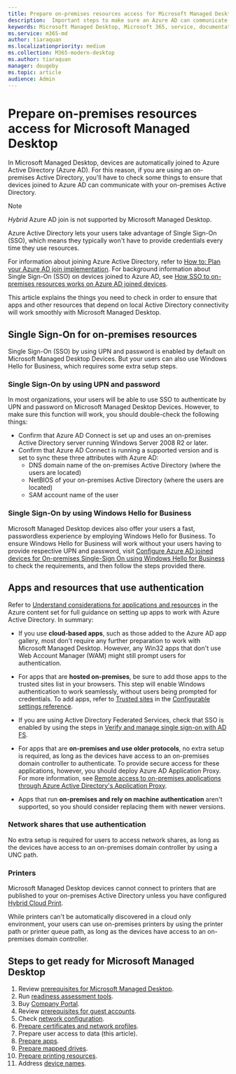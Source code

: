 ```yaml
---
title: Prepare on-premises resources access for Microsoft Managed Desktop 
description:  Important steps to make sure an Azure AD can communicate with on-premises AD to provide authentication
keywords: Microsoft Managed Desktop, Microsoft 365, service, documentation
ms.service: m365-md
author: tiaraquan
ms.localizationpriority: medium
ms.collection: M365-modern-desktop
ms.author: tiaraquan
manager: dougeby
ms.topic: article
audience: Admin
---
```


#  Prepare on-premises resources access for Microsoft Managed Desktop

In Microsoft Managed Desktop, devices are automatically joined to Azure Active Directory (Azure AD). For this reason, if you are using an on-premises Active Directory, you'll have to check some things to ensure that devices joined to Azure AD can communicate with your on-premises Active Directory. 

> [!NOTE]  
> *Hybrid* Azure AD join is not supported by Microsoft Managed Desktop.

Azure Active Directory lets your users take advantage of Single Sign-On (SSO), which means they typically won't have to provide credentials every time they use resources.

For information about joining Azure Active Directory, refer to [How to: Plan your Azure AD join implementation](/azure/active-directory/devices/azureadjoin-plan). For background information about Single Sign-On (SSO) on devices joined to Azure AD, see [How SSO to on-premises resources works on Azure AD joined devices](/azure/active-directory/devices/azuread-join-sso#how-it-works).


This article explains the things you need to check in order to ensure that apps and other resources that depend on local Active Directory connectivity will work smoothly with Microsoft Managed Desktop.


## Single Sign-On for on-premises resources

Single Sign-On (SSO) by using UPN and password is enabled by default on Microsoft Managed Desktop Devices. But your users can also use Windows Hello for Business, which requires some extra setup steps. 

### Single Sign-On by using UPN and password

In most organizations, your users will be able to use SSO to authenticate by UPN and password on Microsoft Managed Desktop Devices. However, to make sure this function will work, you should double-check the following things:

- Confirm that Azure AD Connect is set up and uses an on-premises Active Directory server running Windows Server 2008 R2 or later.
- Confirm that Azure AD Connect is running a supported version and is set to sync these three attributes with Azure AD: 
    - DNS domain name of the on-premises Active Directory (where the users are located)
    - NetBIOS of your on-premises Active Directory (where the users are located)
    - SAM account name of the user


### Single Sign-On by using Windows Hello for Business

Microsoft Managed Desktop devices also offer your users a fast, passwordless experience by employing Windows Hello for Business. To ensure Windows Hello for Business will work without your users having to provide respective UPN and password, visit [Configure Azure AD joined devices for On-premises Single-Sign On using Windows Hello for Business](/windows/security/identity-protection/hello-for-business/hello-hybrid-aadj-sso-base) to check the requirements, and then follow the steps provided there.


## Apps and resources that use authentication

Refer to [Understand considerations for applications and resources](/azure/active-directory/devices/azureadjoin-plan#understand-considerations-for-applications-and-resources) in the Azure content set for full guidance on setting up apps to work with Azure Active Directory. In summary:


- If you use **cloud-based apps**, such as those added to the Azure AD app gallery, most don't require any further preparation to work with Microsoft Managed Desktop. However, any Win32 apps that don't use Web Account Manager (WAM) might still prompt users for authentication.

- For apps that are **hosted on-premises**, be sure to add those apps to the trusted sites list in your browsers. This step will enable Windows authentication to work seamlessly, without users being prompted for credentials. To add apps, refer to [Trusted sites](../working-with-managed-desktop/config-setting-ref.md#trusted-sites) in the [Configurable settings reference](../working-with-managed-desktop/config-setting-ref.md).

- If you are using Active Directory Federated Services, check that SSO is enabled by using the steps in [Verify and manage single sign-on with AD FS](/previous-versions/azure/azure-services/jj151809(v=azure.100)). 

- For apps that are **on-premises and use older protocols**, no extra setup is required, as long as the devices have access to an on-premises domain controller to authenticate. To provide secure access for these applications, however, you should deploy Azure AD Application Proxy. For more information, see [Remote access to on-premises applications through Azure Active Directory's Application Proxy](/azure/active-directory/manage-apps/application-proxy).

- Apps that run **on-premises and rely on machine authentication** aren't supported, so you should consider replacing them with newer versions.

### Network shares that use authentication

No extra setup is required for users to access network shares, as long as the devices have access to an on-premises domain controller by using a UNC path.

### Printers

Microsoft Managed Desktop devices cannot connect to printers that are published to your on-premises Active Directory unless you have configured [Hybrid Cloud Print](/windows-server/administration/hybrid-cloud-print/hybrid-cloud-print-deploy).

While printers can't be automatically discovered in a cloud only environment, your users can use on-premises printers by using the printer path or printer queue path, as long as the devices have access to an on-premises domain controller.

<!--add fuller material on printers when available-->
## Steps to get ready for Microsoft Managed Desktop

1. Review [prerequisites for Microsoft Managed Desktop](prerequisites.md).
2. Run [readiness assessment tools](readiness-assessment-tool.md).
1. Buy [Company Portal](../get-started/company-portal.md).
1. Review [prerequisites for guest accounts](guest-accounts.md).
1. Check [network configuration](network.md).
1. [Prepare certificates and network profiles](certs-wifi-lan.md).
1. Prepare user access to data (this article).
1. [Prepare apps](apps.md).
1. [Prepare mapped drives](mapped-drives.md).
1. [Prepare printing resources](printing.md).
1. Address [device names](address-device-names.md).